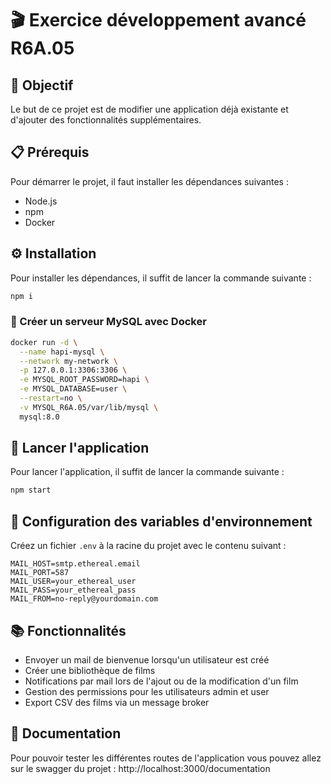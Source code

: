 # 🎬 Exercice développement avancé R6A.05

## 🎯 Objectif
Le but de ce projet est de modifier une application déjà existante et d'ajouter des fonctionnalités supplémentaires.

## 📋 Prérequis
Pour démarrer le projet, il faut installer les dépendances suivantes :
- Node.js
- npm
- Docker

## ⚙️ Installation
Pour installer les dépendances, il suffit de lancer la commande suivante :
```bash
npm i
```

### 🐳 Créer un serveur MySQL avec Docker
```bash
docker run -d \
  --name hapi-mysql \
  --network my-network \
  -p 127.0.0.1:3306:3306 \
  -e MYSQL_ROOT_PASSWORD=hapi \
  -e MYSQL_DATABASE=user \
  --restart=no \
  -v MYSQL_R6A.05/var/lib/mysql \
  mysql:8.0 
```

## 🚀 Lancer l'application
Pour lancer l'application, il suffit de lancer la commande suivante :
```bash
npm start
```

## 📧 Configuration des variables d'environnement
Créez un fichier `.env` à la racine du projet avec le contenu suivant :
```
MAIL_HOST=smtp.ethereal.email
MAIL_PORT=587
MAIL_USER=your_ethereal_user
MAIL_PASS=your_ethereal_pass
MAIL_FROM=no-reply@yourdomain.com
```

## 📚 Fonctionnalités
- Envoyer un mail de bienvenue lorsqu'un utilisateur est créé
- Créer une bibliothèque de films
- Notifications par mail lors de l'ajout ou de la modification d'un film
- Gestion des permissions pour les utilisateurs admin et user
- Export CSV des films via un message broker


## 📄 Documentation
Pour pouvoir tester les différentes routes de l'application vous pouvez allez sur le swagger du projet : 
http://localhost:3000/documentation
